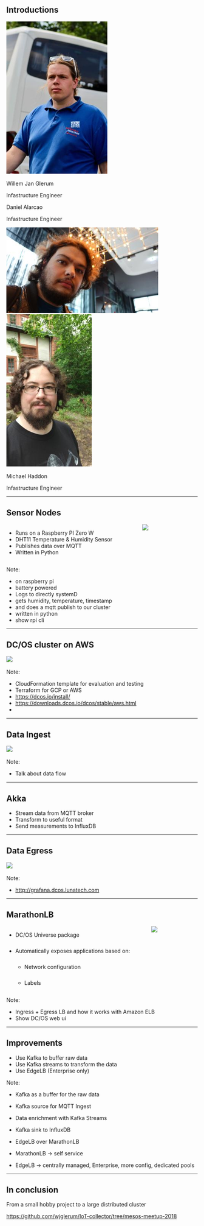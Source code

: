 ## Introductions

<div class='profile'>
    <div class='profile__imgboxbg'>
        <div class='profile__imgbox'>
            <img class='profile__img' src='images/willem.jpg' />
        </div>
    </div>
    <div class='profile__textbox'>
        <p class='profile__title'>Willem Jan Glerum</p>
        <p class='profile__subtitle'>Infastructure Engineer</p>
    </div>
</div>
<div class='profile'>
    <div class='profile__textbox profile__textbox--right'>
        <p class='profile__title'>Daniel Alarcao</p>
        <p class='profile__subtitle'>Infastructure Engineer</p>
    </div>
    <div class='profile__imgboxbg profile__imgboxbg--right'>
        <div class='profile__imgbox'>
            <img class='profile__img' src='images/daniel.jpg' />
        </div>
    </div>
</div>
<div class='profile'>
    <div class='profile__imgboxbg'>
        <div class='profile__imgbox'>
            <img class='profile__img' src='images/michael.jpg' />
        </div>
    </div>
    <div class='profile__textbox'>
        <p class='profile__title'>Michael Haddon</p>
        <p class='profile__subtitle'>Infastructure Engineer</p>
    </div>
</div>

---

## Sensor Nodes

<div style='display:flex; width:90%;'>
    <div style='flex-grow:50;'>
        <ul class='flexul'>
            <li>Runs on a Raspberry PI Zero W</li>
            <li>DHT11 Temperature & Humidity Sensor</li>
            <li>Publishes data over MQTT</li>
            <li>Written in Python</li>
        </ul>
    </div>
    <div style='flex-grow:50;'>
        <img src="/images/raspberry_pi.png"  style="border: 0; box-shadow: none; width:450px;" />
    </div>
</div>

Note:
- on raspberry pi
- battery powered
- Logs to directly systemD
- gets humidity, temperature, timestamp
- and does a mqtt publish to our cluster
- written in python
- show rpi cli

---

## DC/OS cluster on AWS
<img src="/images/aws.png" style="border: 0; box-shadow: none; width: 80%;" />

Note:
- CloudFormation template for evaluation and testing
- Terraform for GCP or AWS
- https://dcos.io/install/
- https://downloads.dcos.io/dcos/stable/aws.html
-

---

## Data Ingest

<img src="/images/ingest.png" style="border: 0; box-shadow: none; width: 450px;" />

Note:
- Talk about data flow

---

## Akka

- Stream data from MQTT broker
- Transform to useful format
- Send measurements to InfluxDB

---

## Data Egress

<img src="/images/egress.png" style="border: 0; box-shadow: none; width: 450px;" />

Note:
- http://grafana.dcos.lunatech.com

---

## MarathonLB

<div style='display:flex; width:90%;' data-markdown>
    <div style='flex-grow:50;'>
        <ul>
            <li style='margin-bottom: 25px;'>DC/OS Universe package</li>
            <li>Automatically exposes applications based on:
                <ul class='flexul'>
                    <li style='margin-bottom: 25px; margin-top: 25px;'>Network configuration</li>
                    <li>Labels</li>
                </ul>
            </li>
        </ul>
    </div>
    <div style='flex-grow:50;'>
        <img src="/images/marathonlb.png"  style="border: 0; box-shadow: none; width:550px;" />
    </div>
</div>

Note:
- Ingress + Egress LB and how it works with Amazon ELB
- Show DC/OS web ui

---

## Improvements

- Use Kafka to buffer raw data
- Use Kafka streams to transform the data
- Use EdgeLB (Enterprise only)

Note:
- Kafka as a buffer for the raw data
- Kafka source for MQTT Ingest
- Data enrichment with Kafka Streams
- Kafka sink to InfluxDB

- EdgeLB over MarathonLB
- MarathonLB -> self service
- EdgeLB -> centrally managed, Enterprise, more config, dedicated pools

---

## In conclusion

From a small hobby project to a large distributed cluster

https://github.com/wjglerum/IoT-collector/tree/mesos-meetup-2018

